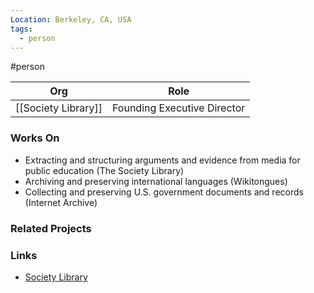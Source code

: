 ```yaml
---
Location: Berkeley, CA, USA
tags:
  - person
---
```

#person

| Org                   | Role                                                |
| --------------------- | --------------------------------------------------- |
| [[Society Library]]   | Founding Executive Director                         |

### Works On

- Extracting and structuring arguments and evidence from media for public education (The Society Library)
- Archiving and preserving international languages (Wikitongues)
- Collecting and preserving U.S. government documents and records (Internet Archive)

### Related Projects


### Links

- [Society Library](https://societylibrary.org)